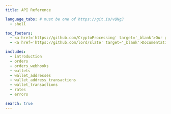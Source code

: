```yaml
---
title: API Reference

language_tabs: # must be one of https://git.io/vQNgJ
  - shell

toc_footers:
  - <a href='https://github.com/CryptoProcessing' target='_blank'>Our github</a>
  - <a href='https://github.com/lord/slate' target='_blank'>Documentation Powered by Slate</a>

includes:
  - introduction
  - orders
  - orders_webhooks
  - wallets
  - wallet_addresses
  - wallet_address_transactions
  - wallet_transactions
  - rates
  - errors

search: true
---
```



